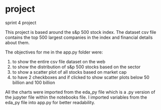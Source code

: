 # project
sprint 4 project

This project is based around the s&p 500 stock index. The dataset csv file contains the top 500 largest companies in the 
index and financial details about them. 

The objectives for me in the app.py folder were: 
1. to show the entire csv file dataset on the web
2. to show the distribution of s&p 500 stocks based on the sector
3. to show a scatter plot of all stocks based on market cap 
4. to have 2 checkboxes and if clicked to show scatter plots below 50 billion and 100 billion


All the charts were imported from the eda_py file which is a .py version of the jupyter file within the notebooks file. 
I imported variables from the eda_py file into app.py for better readability. 
